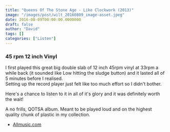 ```yaml
---
title: "Queens Of The Stone Age - Like Clockwork (2013)"
image: "/images/post/wilt_20160809_image-asset.jpeg"
date: 2016-08-09T00:00:00.0000000
draft: false
author: "David"
tags: []
categories: ["Listen"]
---
```

### **45 rpm 12 inch Vinyl**

 I first played this great big double slab of 12 inch 45rpm vinyl at 33rpm a while back (it sounded like Low hitting the sludge button) and it lasted all of 5 minutes before I realised.  
Setting up the record player just felt like too much effort so I didn't bother.

 Here's a chance to listen to it in all of it's glory and it was definitely worth the wait! 

 A no frills, QOTSA album. Meant to be played loud and on the highest quality chunk of plastic in my collection.

-  [Allmusic.com](http://www.allmusic.com/album/like-clockwork-mw0002540457)